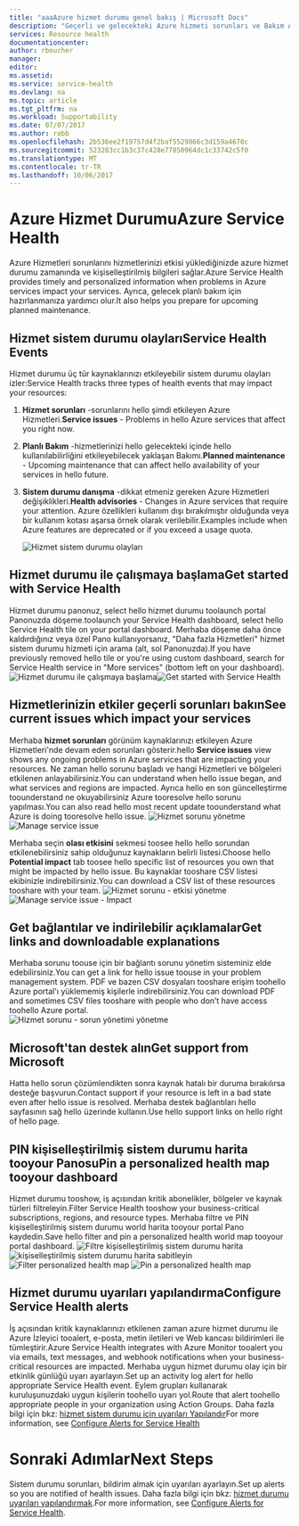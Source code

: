 ```yaml
---
title: "aaaAzure hizmet durumu genel bakış | Microsoft Docs"
description: "Geçerli ve gelecekteki Azure hizmeti sorunları ve Bakım Azure uygulamalarınızı nasıl etkilenir kişiselleştirilmiş bilgi."
services: Resource health
documentationcenter: 
author: rboucher
manager: 
editor: 
ms.assetid: 
ms.service: service-health
ms.devlang: na
ms.topic: article
ms.tgt_pltfrm: na
ms.workload: Supportability
ms.date: 07/07/2017
ms.author: robb
ms.openlocfilehash: 2b536ee2f19757d4f2baf5529866c3d159a4670c
ms.sourcegitcommit: 523283cc1b3c37c428e77850964dc1c33742c5f0
ms.translationtype: MT
ms.contentlocale: tr-TR
ms.lasthandoff: 10/06/2017
---
```

# <a name="azure-service-health"></a><span data-ttu-id="f2840-103">Azure Hizmet Durumu</span><span class="sxs-lookup"><span data-stu-id="f2840-103">Azure Service Health</span></span>
<span data-ttu-id="f2840-104">Azure Hizmetleri sorunlarını hizmetlerinizi etkisi yüklediğinizde azure hizmet durumu zamanında ve kişiselleştirilmiş bilgileri sağlar.</span><span class="sxs-lookup"><span data-stu-id="f2840-104">Azure Service Health provides timely and personalized information when problems in Azure services impact your services.</span></span>  <span data-ttu-id="f2840-105">Ayrıca, gelecek planlı bakım için hazırlanmanıza yardımcı olur.</span><span class="sxs-lookup"><span data-stu-id="f2840-105">It also helps you prepare for upcoming planned maintenance.</span></span>

## <a name="service-health-events"></a><span data-ttu-id="f2840-106">Hizmet sistem durumu olayları</span><span class="sxs-lookup"><span data-stu-id="f2840-106">Service Health Events</span></span>
<span data-ttu-id="f2840-107">Hizmet durumu üç tür kaynaklarınızı etkileyebilir sistem durumu olayları izler:</span><span class="sxs-lookup"><span data-stu-id="f2840-107">Service Health tracks three types of health events that may impact your resources:</span></span>
1. <span data-ttu-id="f2840-108">**Hizmet sorunları** -sorunlarını hello şimdi etkileyen Azure Hizmetleri.</span><span class="sxs-lookup"><span data-stu-id="f2840-108">**Service issues** - Problems in hello Azure services that affect you right now.</span></span> 
2. <span data-ttu-id="f2840-109">**Planlı Bakım** -hizmetlerinizi hello gelecekteki içinde hello kullanılabilirliğini etkileyebilecek yaklaşan Bakımı.</span><span class="sxs-lookup"><span data-stu-id="f2840-109">**Planned maintenance** - Upcoming maintenance that can affect hello availability of your services in hello future.</span></span>  
3. <span data-ttu-id="f2840-110">**Sistem durumu danışma** -dikkat etmeniz gereken Azure Hizmetleri değişiklikleri.</span><span class="sxs-lookup"><span data-stu-id="f2840-110">**Health advisories** - Changes in Azure services that require your attention.</span></span> <span data-ttu-id="f2840-111">Azure özellikleri kullanım dışı bırakılmıştır olduğunda veya bir kullanım kotası aşarsa örnek olarak verilebilir.</span><span class="sxs-lookup"><span data-stu-id="f2840-111">Examples include when Azure features are deprecated or if you exceed a usage quota.</span></span>

    ![Hizmet sistem durumu olayları](./media/service-health-overview/azure-service-health-overview-7.png)

## <a name="get-started-with-service-health"></a><span data-ttu-id="f2840-113">Hizmet durumu ile çalışmaya başlama</span><span class="sxs-lookup"><span data-stu-id="f2840-113">Get started with Service Health</span></span>
<span data-ttu-id="f2840-114">Hizmet durumu panonuz, select hello hizmet durumu toolaunch portal Panonuzda döşeme.</span><span class="sxs-lookup"><span data-stu-id="f2840-114">toolaunch your Service Health dashboard, select hello Service Health tile on your portal dashboard.</span></span> <span data-ttu-id="f2840-115">Merhaba döşeme daha önce kaldırdığınız veya özel Pano kullanıyorsanız, "Daha fazla Hizmetleri" hizmet sistem durumu hizmeti için arama (alt, sol Panonuzda).</span><span class="sxs-lookup"><span data-stu-id="f2840-115">If you have previously removed hello tile or you're using custom dashboard, search for Service Health service in "More services" (bottom left on your dashboard).</span></span>
<span data-ttu-id="f2840-116">![Hizmet durumu ile çalışmaya başlama](./media/service-health-overview/azure-service-health-overview-1.png)</span><span class="sxs-lookup"><span data-stu-id="f2840-116">![Get started with Service Health](./media/service-health-overview/azure-service-health-overview-1.png)</span></span>

## <a name="see-current-issues-which-impact-your-services"></a><span data-ttu-id="f2840-117">Hizmetlerinizin etkiler geçerli sorunları bakın</span><span class="sxs-lookup"><span data-stu-id="f2840-117">See current issues which impact your services</span></span>
<span data-ttu-id="f2840-118">Merhaba **hizmet sorunları** görünüm kaynaklarınızı etkileyen Azure Hizmetleri'nde devam eden sorunları gösterir.</span><span class="sxs-lookup"><span data-stu-id="f2840-118">hello **Service issues** view shows any ongoing problems in Azure services that are impacting your resources.</span></span> <span data-ttu-id="f2840-119">Ne zaman hello sorunu başladı ve hangi Hizmetleri ve bölgeleri etkilenen anlayabilirsiniz.</span><span class="sxs-lookup"><span data-stu-id="f2840-119">You can understand when hello issue began, and what services and regions are impacted.</span></span> <span data-ttu-id="f2840-120">Ayrıca hello en son güncelleştirme toounderstand ne okuyabilirsiniz Azure tooresolve hello sorunu yapılması.</span><span class="sxs-lookup"><span data-stu-id="f2840-120">You can also read hello most recent update toounderstand what Azure is doing tooresolve hello issue.</span></span> 
<span data-ttu-id="f2840-121">![Hizmet sorunu yönetme](./media/service-health-overview/azure-service-health-overview-2.png)</span><span class="sxs-lookup"><span data-stu-id="f2840-121">![Manage service issue](./media/service-health-overview/azure-service-health-overview-2.png)</span></span>

<span data-ttu-id="f2840-122">Merhaba seçin **olası etkisini** sekmesi toosee hello hello sorundan etkilenebilirsiniz sahip olduğunuz kaynakların belirli listesi.</span><span class="sxs-lookup"><span data-stu-id="f2840-122">Choose hello **Potential impact** tab toosee hello specific list of resources you own that might be impacted by hello issue.</span></span> <span data-ttu-id="f2840-123">Bu kaynaklar tooshare CSV listesi ekibinizle indirebilirsiniz.</span><span class="sxs-lookup"><span data-stu-id="f2840-123">You can  download a CSV list of these resources tooshare with your team.</span></span>
<span data-ttu-id="f2840-124">![Hizmet sorunu - etkisi yönetme](./media/service-health-overview/azure-service-health-overview-4.png)</span><span class="sxs-lookup"><span data-stu-id="f2840-124">![Manage service issue - Impact](./media/service-health-overview/azure-service-health-overview-4.png)</span></span>

## <a name="get-links-and-downloadable-explanations"></a><span data-ttu-id="f2840-125">Get bağlantılar ve indirilebilir açıklamalar</span><span class="sxs-lookup"><span data-stu-id="f2840-125">Get links and downloadable explanations</span></span> 
<span data-ttu-id="f2840-126">Merhaba sorunu toouse için bir bağlantı sorunu yönetim sisteminiz elde edebilirsiniz.</span><span class="sxs-lookup"><span data-stu-id="f2840-126">You can get a link for hello issue toouse in your problem management system.</span></span> <span data-ttu-id="f2840-127">PDF ve bazen CSV dosyaları tooshare erişim toohello Azure portal'ı yüklememiş kişilerle indirebilirsiniz.</span><span class="sxs-lookup"><span data-stu-id="f2840-127">You can download PDF and sometimes CSV files tooshare with people who don’t have access toohello Azure portal.</span></span>   
![Hizmet sorunu - sorun yönetimi yönetme](./media/service-health-overview/azure-service-health-overview-3.png)

## <a name="get-support-from-microsoft"></a><span data-ttu-id="f2840-129">Microsoft'tan destek alın</span><span class="sxs-lookup"><span data-stu-id="f2840-129">Get support from Microsoft</span></span>
<span data-ttu-id="f2840-130">Hatta hello sorun çözümlendikten sonra kaynak hatalı bir duruma bırakılırsa desteğe başvurun.</span><span class="sxs-lookup"><span data-stu-id="f2840-130">Contact support if your resource is left in a bad state even after hello issue is resolved.</span></span>  <span data-ttu-id="f2840-131">Merhaba destek bağlantıları hello sayfasının sağ hello üzerinde kullanın.</span><span class="sxs-lookup"><span data-stu-id="f2840-131">Use hello support links on hello right of hello page.</span></span>  

## <a name="pin-a-personalized-health-map-tooyour-dashboard"></a><span data-ttu-id="f2840-132">PIN kişiselleştirilmiş sistem durumu harita tooyour Panosu</span><span class="sxs-lookup"><span data-stu-id="f2840-132">Pin a personalized health map tooyour dashboard</span></span>
<span data-ttu-id="f2840-133">Hizmet durumu tooshow, iş açısından kritik abonelikler, bölgeler ve kaynak türleri filtreleyin.</span><span class="sxs-lookup"><span data-stu-id="f2840-133">Filter Service Health tooshow your business-critical subscriptions, regions, and resource types.</span></span> <span data-ttu-id="f2840-134">Merhaba filtre ve PIN kişiselleştirilmiş sistem durumu world harita tooyour portal Pano kaydedin.</span><span class="sxs-lookup"><span data-stu-id="f2840-134">Save hello filter and pin a personalized health world map tooyour portal dashboard.</span></span> 
<span data-ttu-id="f2840-135">![Filtre kişiselleştirilmiş sistem durumu harita](./media/service-health-overview/azure-service-health-overview-6a.png)
![kişiselleştirilmiş sistem durumu harita sabitleyin](./media/service-health-overview/azure-service-health-overview-6b.png)</span><span class="sxs-lookup"><span data-stu-id="f2840-135">![Filter personalized health map](./media/service-health-overview/azure-service-health-overview-6a.png)
![Pin a personalized health map](./media/service-health-overview/azure-service-health-overview-6b.png)</span></span>

## <a name="configure-service-health-alerts"></a><span data-ttu-id="f2840-136">Hizmet durumu uyarıları yapılandırma</span><span class="sxs-lookup"><span data-stu-id="f2840-136">Configure Service Health alerts</span></span>
<span data-ttu-id="f2840-137">İş açısından kritik kaynaklarınızı etkilenen zaman azure hizmet durumu ile Azure İzleyici tooalert, e-posta, metin iletileri ve Web kancası bildirimleri ile tümleştirir.</span><span class="sxs-lookup"><span data-stu-id="f2840-137">Azure Service Health integrates with Azure Monitor tooalert you via emails, text messages, and webhook notifications when your business-critical resources are impacted.</span></span> <span data-ttu-id="f2840-138">Merhaba uygun hizmet durumu olay için bir etkinlik günlüğü uyarı ayarlayın.</span><span class="sxs-lookup"><span data-stu-id="f2840-138">Set up an activity log alert for hello appropriate Service Health event.</span></span> <span data-ttu-id="f2840-139">Eylem grupları kullanarak kuruluşunuzdaki uygun kişilerin toohello uyarı yol.</span><span class="sxs-lookup"><span data-stu-id="f2840-139">Route that alert toohello appropriate people in your organization using Action Groups.</span></span> <span data-ttu-id="f2840-140">Daha fazla bilgi için bkz: [hizmet sistem durumu için uyarıları Yapılandır](../monitoring-and-diagnostics/monitoring-activity-log-alerts-on-service-notifications.md)</span><span class="sxs-lookup"><span data-stu-id="f2840-140">For more information, see [Configure Alerts for Service Health](../monitoring-and-diagnostics/monitoring-activity-log-alerts-on-service-notifications.md)</span></span>

# <a name="next-steps"></a><span data-ttu-id="f2840-141">Sonraki Adımlar</span><span class="sxs-lookup"><span data-stu-id="f2840-141">Next Steps</span></span>
<span data-ttu-id="f2840-142">Sistem durumu sorunları, bildirim almak için uyarıları ayarlayın.</span><span class="sxs-lookup"><span data-stu-id="f2840-142">Set up alerts so you are notified of health issues.</span></span> <span data-ttu-id="f2840-143">Daha fazla bilgi için bkz: [hizmet durumu uyarıları yapılandırmak](../monitoring-and-diagnostics/monitoring-activity-log-alerts-on-service-notifications.md).</span><span class="sxs-lookup"><span data-stu-id="f2840-143">For more information, see [Configure Alerts for Service Health](../monitoring-and-diagnostics/monitoring-activity-log-alerts-on-service-notifications.md).</span></span> 
